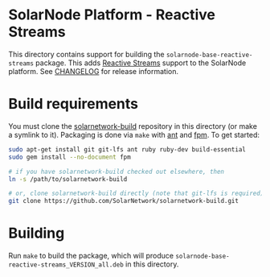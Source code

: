 # SolarNode Platform - Reactive Streams

This directory contains support for building the `solarnode-base-reactive-streams` package. This
adds [Reactive Streams][reactive-streams] support to the SolarNode platform. See
[CHANGELOG](./CHANGELOG.md) for release information.

# Build requirements

You must clone the [solarnetwork-build][sn-build] repository in this directory (or make a symlink
to it). Packaging is done via `make` with [ant][ant] and [fpm][fpm]. To get started:

```sh
sudo apt-get install git git-lfs ant ruby ruby-dev build-essential
sudo gem install --no-document fpm

# if you have solarnetwork-build checked out elsewhere, then
ln -s /path/to/solarnetwork-build

# or, clone solarnetwork-build directly (note that git-lfs is required)
git clone https://github.com/SolarNetwork/solarnetwork-build.git
```

# Building

Run `make` to build the package, which will produce `solarnode-base-reactive-streams_VERSION_all.deb` in
this directory.

[ant]: https://ant.apache.org/
[fpm]: https://github.com/jordansissel/fpm
[reactive-streams]: https://www.reactive-streams.org/
[sn-build]: https://github.com/SolarNetwork/solarnetwork-build/
